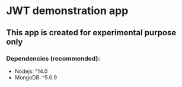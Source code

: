 # JWT demonstration app

## This app is created for experimental purpose only

### Dependencies (recommended):
- Nodejs: ^14.0
- MongoDB: ^5.0.9